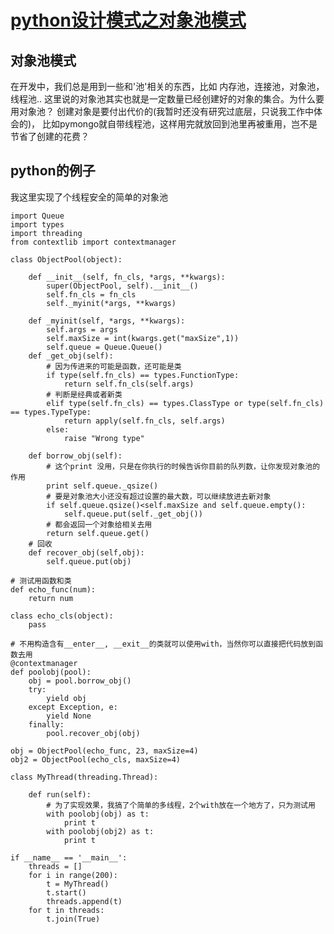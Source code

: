 #  [python设计模式之对象池模式](http://dongweiming.github.io/python-object-pool.html)

## 对象池模式

在开发中，我们总是用到一些和'池'相关的东西，比如 内存池，连接池，对象池，线程池..
这里说的对象池其实也就是一定数量已经创建好的对象的集合。为什么要用对象池？ 创建对象是要付出代价的(我暂时还没有研究过底层，只说我工作中体会的)，
比如pymongo就自带线程池，这样用完就放回到池里再被重用，岂不是节省了创建的花费？

## python的例子

我这里实现了个线程安全的简单的对象池

    
    
    import Queue
    import types
    import threading
    from contextlib import contextmanager
    
    class ObjectPool(object):
    
        def __init__(self, fn_cls, *args, **kwargs):
            super(ObjectPool, self).__init__()
            self.fn_cls = fn_cls
            self._myinit(*args, **kwargs)
    
        def _myinit(self, *args, **kwargs):
            self.args = args
            self.maxSize = int(kwargs.get("maxSize",1))
            self.queue = Queue.Queue()
        def _get_obj(self):
            # 因为传进来的可能是函数，还可能是类
            if type(self.fn_cls) == types.FunctionType:
                return self.fn_cls(self.args)
            # 判断是经典或者新类
            elif type(self.fn_cls) == types.ClassType or type(self.fn_cls) == types.TypeType:
                return apply(self.fn_cls, self.args)
            else:
                raise "Wrong type"
    
        def borrow_obj(self):
            # 这个print 没用，只是在你执行的时候告诉你目前的队列数，让你发现对象池的作用
            print self.queue._qsize()
            # 要是对象池大小还没有超过设置的最大数，可以继续放进去新对象
            if self.queue.qsize()<self.maxSize and self.queue.empty():
                self.queue.put(self._get_obj())
            # 都会返回一个对象给相关去用
            return self.queue.get() 
        # 回收
        def recover_obj(self,obj):
            self.queue.put(obj)
    
    # 测试用函数和类
    def echo_func(num):
        return num
    
    class echo_cls(object):
        pass
    
    # 不用构造含有__enter__, __exit__的类就可以使用with，当然你可以直接把代码放到函数去用
    @contextmanager
    def poolobj(pool):
        obj = pool.borrow_obj()
        try:
            yield obj
        except Exception, e:
            yield None
        finally:
            pool.recover_obj(obj)
    
    obj = ObjectPool(echo_func, 23, maxSize=4)
    obj2 = ObjectPool(echo_cls, maxSize=4)
    
    class MyThread(threading.Thread):
    
        def run(self):
            # 为了实现效果，我搞了个简单的多线程，2个with放在一个地方了，只为测试用
            with poolobj(obj) as t:
                print t
            with poolobj(obj2) as t:
                print t
    
    if __name__ == '__main__':
        threads = []
        for i in range(200):
            t = MyThread()
            t.start()
            threads.append(t)
        for t in threads:
            t.join(True)
    


